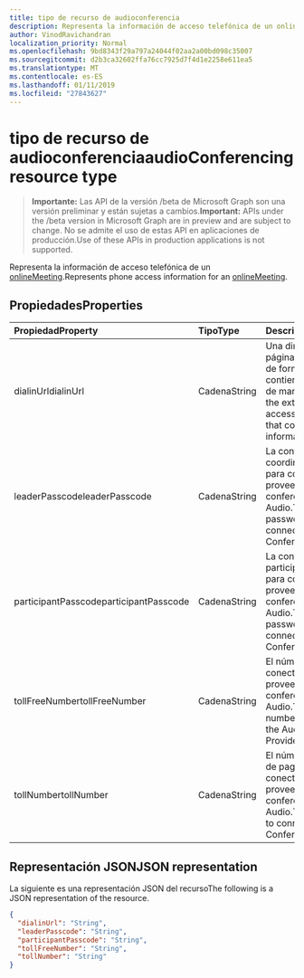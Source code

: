 ```yaml
---
title: tipo de recurso de audioconferencia
description: Representa la información de acceso telefónica de un onlineMeeting.
author: VinodRavichandran
localization_priority: Normal
ms.openlocfilehash: 9bd8343f29a797a24044f02aa2a00bd098c35007
ms.sourcegitcommit: d2b3ca32602ffa76cc7925d7f4d1e2258e611ea5
ms.translationtype: MT
ms.contentlocale: es-ES
ms.lasthandoff: 01/11/2019
ms.locfileid: "27843627"
---
```

# <a name="audioconferencing-resource-type"></a><span data-ttu-id="cdc0c-103">tipo de recurso de audioconferencia</span><span class="sxs-lookup"><span data-stu-id="cdc0c-103">audioConferencing resource type</span></span>

> <span data-ttu-id="cdc0c-104">**Importante:** Las API de la versión /beta de Microsoft Graph son una versión preliminar y están sujetas a cambios.</span><span class="sxs-lookup"><span data-stu-id="cdc0c-104">**Important:** APIs under the /beta version in Microsoft Graph are in preview and are subject to change.</span></span> <span data-ttu-id="cdc0c-105">No se admite el uso de estas API en aplicaciones de producción.</span><span class="sxs-lookup"><span data-stu-id="cdc0c-105">Use of these APIs in production applications is not supported.</span></span>

<span data-ttu-id="cdc0c-106">Representa la información de acceso telefónica de un [onlineMeeting](onlinemeeting.md).</span><span class="sxs-lookup"><span data-stu-id="cdc0c-106">Represents phone access information for an [onlineMeeting](onlinemeeting.md).</span></span>

## <a name="properties"></a><span data-ttu-id="cdc0c-107">Propiedades</span><span class="sxs-lookup"><span data-stu-id="cdc0c-107">Properties</span></span>

| <span data-ttu-id="cdc0c-108">Propiedad</span><span class="sxs-lookup"><span data-stu-id="cdc0c-108">Property</span></span>            | <span data-ttu-id="cdc0c-109">Tipo</span><span class="sxs-lookup"><span data-stu-id="cdc0c-109">Type</span></span>    | <span data-ttu-id="cdc0c-110">Description</span><span class="sxs-lookup"><span data-stu-id="cdc0c-110">Description</span></span>                                                                    |
|:--------------------|:--------|:-------------------------------------------------------------------------------|
| <span data-ttu-id="cdc0c-111">dialinUrl</span><span class="sxs-lookup"><span data-stu-id="cdc0c-111">dialinUrl</span></span>           | <span data-ttu-id="cdc0c-112">Cadena</span><span class="sxs-lookup"><span data-stu-id="cdc0c-112">String</span></span>  | <span data-ttu-id="cdc0c-113">Una dirección URL a la página web accesibles de forma externa que contiene la información de marcado.</span><span class="sxs-lookup"><span data-stu-id="cdc0c-113">A URL to the externally-accessible web page that contains dial-in information.</span></span> |
| <span data-ttu-id="cdc0c-114">leaderPasscode</span><span class="sxs-lookup"><span data-stu-id="cdc0c-114">leaderPasscode</span></span>      | <span data-ttu-id="cdc0c-115">Cadena</span><span class="sxs-lookup"><span data-stu-id="cdc0c-115">String</span></span>  | <span data-ttu-id="cdc0c-116">La contraseña de coordinador necesaria para conectarse al proveedor de conferencia de Audio.</span><span class="sxs-lookup"><span data-stu-id="cdc0c-116">The leader password required to connect to the Audio Conference Provider.</span></span>      |
| <span data-ttu-id="cdc0c-117">participantPasscode</span><span class="sxs-lookup"><span data-stu-id="cdc0c-117">participantPasscode</span></span> | <span data-ttu-id="cdc0c-118">Cadena</span><span class="sxs-lookup"><span data-stu-id="cdc0c-118">String</span></span>  | <span data-ttu-id="cdc0c-119">La contraseña de participantes necesaria para conectarse al proveedor de conferencia de Audio.</span><span class="sxs-lookup"><span data-stu-id="cdc0c-119">The participant password required to connect to the Audio Conference Provider.</span></span> |
| <span data-ttu-id="cdc0c-120">tollFreeNumber</span><span class="sxs-lookup"><span data-stu-id="cdc0c-120">tollFreeNumber</span></span>      | <span data-ttu-id="cdc0c-121">Cadena</span><span class="sxs-lookup"><span data-stu-id="cdc0c-121">String</span></span>  | <span data-ttu-id="cdc0c-122">El número gratuito para conectarse al proveedor de conferencia de Audio.</span><span class="sxs-lookup"><span data-stu-id="cdc0c-122">The toll-free number to connect to the Audio Conference Provider.</span></span>              |
| <span data-ttu-id="cdc0c-123">tollNumber</span><span class="sxs-lookup"><span data-stu-id="cdc0c-123">tollNumber</span></span>          | <span data-ttu-id="cdc0c-124">Cadena</span><span class="sxs-lookup"><span data-stu-id="cdc0c-124">String</span></span>  | <span data-ttu-id="cdc0c-125">El número de teléfono de pago para conectarse al proveedor de conferencia de Audio.</span><span class="sxs-lookup"><span data-stu-id="cdc0c-125">The toll number to connect to the Audio Conference Provider.</span></span>                   |

## <a name="json-representation"></a><span data-ttu-id="cdc0c-126">Representación JSON</span><span class="sxs-lookup"><span data-stu-id="cdc0c-126">JSON representation</span></span>

<span data-ttu-id="cdc0c-127">La siguiente es una representación JSON del recurso</span><span class="sxs-lookup"><span data-stu-id="cdc0c-127">The following is a JSON representation of the resource.</span></span>

<!-- {
  "blockType": "resource",
  "optionalProperties": [

  ],
  "@odata.type": "microsoft.graph.audioConferencing"
}-->
```json
{
  "dialinUrl": "String",
  "leaderPasscode": "String",
  "participantPasscode": "String",
  "tollFreeNumber": "String",
  "tollNumber": "String"
}
```

<!-- uuid: 8fcb5dbc-d5aa-4681-8e31-b001d5168d79
2015-10-25 14:57:30 UTC -->
<!-- {
  "type": "#page.annotation",
  "description": "audioConferencing resource",
  "keywords": "",
  "section": "documentation",
  "tocPath": ""
}-->
